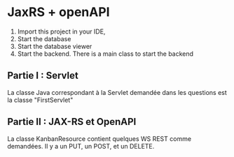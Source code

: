 # JaxRS + openAPI

1. Import this project in your IDE, 
2. Start the database
3. Start the database viewer
4. Start the backend. There is a main class to start the backend




## Partie I : Servlet
La classe Java correspondant à la Servlet demandée dans les questions est la classe "FirstServlet"

## Partie II : JAX-RS et OpenAPI
La classe KanbanResource contient quelques WS REST comme demandées.
Il y a un PUT, un POST, et un DELETE.
